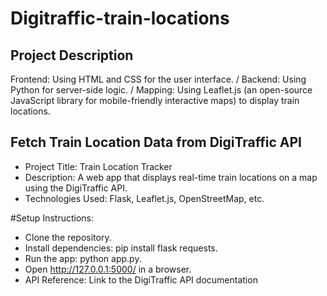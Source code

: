 # Digitraffic-train-locations
## Project Description
Frontend: Using HTML and CSS for the user interface.
/ Backend: Using Python for server-side logic.
/ Mapping: Using Leaflet.js (an open-source JavaScript library for mobile-friendly interactive maps) to display train locations.

##  Fetch Train Location Data from DigiTraffic API
- Project Title: Train Location Tracker
- Description: A web app that displays real-time train locations on a map using the DigiTraffic API.
- Technologies Used: Flask, Leaflet.js, OpenStreetMap, etc.

#Setup Instructions:
- Clone the repository.
- Install dependencies: pip install flask requests.
- Run the app: python app.py.
- Open http://127.0.0.1:5000/ in a browser.
- API Reference: Link to the DigiTraffic API documentation
